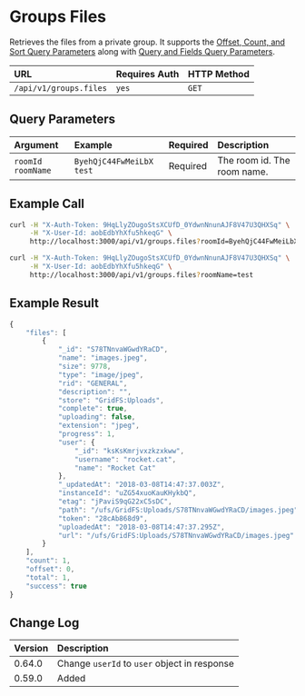 # Groups Files

Retrieves the files from a private group. It supports the [Offset, Count, and Sort Query Parameters](../offset-and-count-and-sort-info.md) along with [Query and Fields Query Parameters](../query-and-fields-info.md).

| URL | Requires Auth | HTTP Method |
| :--- | :--- | :--- |
| `/api/v1/groups.files` | `yes` | `GET` |

## Query Parameters

| Argument | Example | Required | Description |
| :--- | :--- | :--- | :--- |
| `roomId`    `roomName` | `ByehQjC44FwMeiLbX`    `test` | Required | The room id.    The room name. |

## Example Call

```bash
curl -H "X-Auth-Token: 9HqLlyZOugoStsXCUfD_0YdwnNnunAJF8V47U3QHXSq" \
     -H "X-User-Id: aobEdbYhXfu5hkeqG" \
     http://localhost:3000/api/v1/groups.files?roomId=ByehQjC44FwMeiLbX
```

```bash
curl -H "X-Auth-Token: 9HqLlyZOugoStsXCUfD_0YdwnNnunAJF8V47U3QHXSq" \
     -H "X-User-Id: aobEdbYhXfu5hkeqG" \
     http://localhost:3000/api/v1/groups.files?roomName=test
```

## Example Result

```javascript
{
    "files": [
        {
            "_id": "S78TNnvaWGwdYRaCD",
            "name": "images.jpeg",
            "size": 9778,
            "type": "image/jpeg",
            "rid": "GENERAL",
            "description": "",
            "store": "GridFS:Uploads",
            "complete": true,
            "uploading": false,
            "extension": "jpeg",
            "progress": 1,
            "user": {
                "_id": "ksKsKmrjvxzkzxkww",
                "username": "rocket.cat",
                "name": "Rocket Cat"
            },
            "_updatedAt": "2018-03-08T14:47:37.003Z",
            "instanceId": "uZG54xuoKauKHykbQ",
            "etag": "jPaviS9qG22xC5sDC",
            "path": "/ufs/GridFS:Uploads/S78TNnvaWGwdYRaCD/images.jpeg",
            "token": "28cAb868d9",
            "uploadedAt": "2018-03-08T14:47:37.295Z",
            "url": "/ufs/GridFS:Uploads/S78TNnvaWGwdYRaCD/images.jpeg"
        }
    ],
    "count": 1,
    "offset": 0,
    "total": 1,
    "success": true
}
```

## Change Log

| Version | Description |
| :--- | :--- |
| 0.64.0 | Change `userId` to `user` object in response |
| 0.59.0 | Added |

